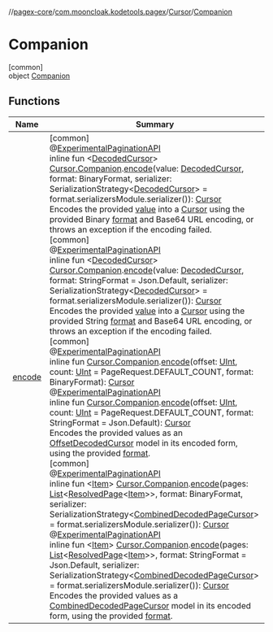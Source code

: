 //[pagex-core](../../../../index.md)/[com.mooncloak.kodetools.pagex](../../index.md)/[Cursor](../index.md)/[Companion](index.md)

# Companion

[common]\
object [Companion](index.md)

## Functions

| Name | Summary |
|---|---|
| [encode](../../encode.md) | [common]<br>@[ExperimentalPaginationAPI](../../-experimental-pagination-a-p-i/index.md)<br>inline fun &lt;[DecodedCursor](../../encode.md)&gt; [Cursor.Companion](index.md).[encode](../../encode.md)(value: [DecodedCursor](../../encode.md), format: BinaryFormat, serializer: SerializationStrategy&lt;[DecodedCursor](../../encode.md)&gt; = format.serializersModule.serializer()): [Cursor](../index.md)<br>Encodes the provided [value](../../encode.md) into a [Cursor](../index.md) using the provided Binary [format](../../encode.md) and Base64 URL encoding, or throws an exception if the encoding failed.<br>[common]<br>@[ExperimentalPaginationAPI](../../-experimental-pagination-a-p-i/index.md)<br>inline fun &lt;[DecodedCursor](../../encode.md)&gt; [Cursor.Companion](index.md).[encode](../../encode.md)(value: [DecodedCursor](../../encode.md), format: StringFormat = Json.Default, serializer: SerializationStrategy&lt;[DecodedCursor](../../encode.md)&gt; = format.serializersModule.serializer()): [Cursor](../index.md)<br>Encodes the provided [value](../../encode.md) into a [Cursor](../index.md) using the provided String [format](../../encode.md) and Base64 URL encoding, or throws an exception if the encoding failed.<br>[common]<br>@[ExperimentalPaginationAPI](../../-experimental-pagination-a-p-i/index.md)<br>inline fun [Cursor.Companion](index.md).[encode](../../encode.md)(offset: [UInt](https://kotlinlang.org/api/latest/jvm/stdlib/kotlin/-u-int/index.html), count: [UInt](https://kotlinlang.org/api/latest/jvm/stdlib/kotlin/-u-int/index.html) = PageRequest.DEFAULT_COUNT, format: BinaryFormat): [Cursor](../index.md)<br>@[ExperimentalPaginationAPI](../../-experimental-pagination-a-p-i/index.md)<br>inline fun [Cursor.Companion](index.md).[encode](../../encode.md)(offset: [UInt](https://kotlinlang.org/api/latest/jvm/stdlib/kotlin/-u-int/index.html), count: [UInt](https://kotlinlang.org/api/latest/jvm/stdlib/kotlin/-u-int/index.html) = PageRequest.DEFAULT_COUNT, format: StringFormat = Json.Default): [Cursor](../index.md)<br>Encodes the provided values as an [OffsetDecodedCursor](../../-offset-decoded-cursor/index.md) model in its encoded form, using the provided [format](../../encode.md).<br>[common]<br>@[ExperimentalPaginationAPI](../../-experimental-pagination-a-p-i/index.md)<br>inline fun &lt;[Item](../../encode.md)&gt; [Cursor.Companion](index.md).[encode](../../encode.md)(pages: [List](https://kotlinlang.org/api/latest/jvm/stdlib/kotlin.collections/-list/index.html)&lt;[ResolvedPage](../../-resolved-page/index.md)&lt;[Item](../../encode.md)&gt;&gt;, format: BinaryFormat, serializer: SerializationStrategy&lt;[CombinedDecodedPageCursor](../../-combined-decoded-page-cursor/index.md)&gt; = format.serializersModule.serializer()): [Cursor](../index.md)<br>@[ExperimentalPaginationAPI](../../-experimental-pagination-a-p-i/index.md)<br>inline fun &lt;[Item](../../encode.md)&gt; [Cursor.Companion](index.md).[encode](../../encode.md)(pages: [List](https://kotlinlang.org/api/latest/jvm/stdlib/kotlin.collections/-list/index.html)&lt;[ResolvedPage](../../-resolved-page/index.md)&lt;[Item](../../encode.md)&gt;&gt;, format: StringFormat = Json.Default, serializer: SerializationStrategy&lt;[CombinedDecodedPageCursor](../../-combined-decoded-page-cursor/index.md)&gt; = format.serializersModule.serializer()): [Cursor](../index.md)<br>Encodes the provided values as a [CombinedDecodedPageCursor](../../-combined-decoded-page-cursor/index.md) model in its encoded form, using the provided [format](../../encode.md). |
